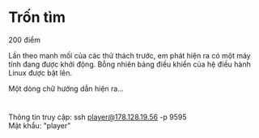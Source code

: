 # Trốn tìm
200 điểm

Lần theo manh mối của các thử thách trước, em phát hiện ra có một máy tính đang được khởi động. Bỗng nhiên bảng điều khiển của hệ điều hành Linux được bật lên.

Một dòng chữ hướng dẫn hiện ra...

#
Thông tin truy cập: ssh player@178.128.19.56 -p 9595<br>
Mật khẩu: "player"
